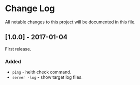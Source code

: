 # Change Log
All notable changes to this project will be documented in this file.

## [1.0.0] - 2017-01-04
First release.
### Added
- ```ping``` - helth check command.
- ```server -log``` - show target log files.
